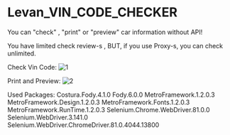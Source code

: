 # Levan_VIN_CODE_CHECKER
You can "check" ,  "print" or "preview" car information without API!

You have limited check review-s , BUT, if you use Proxy-s, you can check unlimited.


Check Vin Code: 
![1](https://user-images.githubusercontent.com/38010166/83966130-62efd880-a8c9-11ea-90a5-39c0ab90a4e0.gif)

Print and Preview:
![2](https://user-images.githubusercontent.com/38010166/83966133-6a16e680-a8c9-11ea-9ff9-c3cf29af72b9.gif)



Used Packages: 
Costura.Fody.4.1.0
Fody.6.0.0
MetroFramework.1.2.0.3
MetroFramework.Design.1.2.0.3
MetroFramework.Fonts.1.2.0.3
MetroFramework.RunTime.1.2.0.3
Selenium.Chrome.WebDriver.81.0.0
Selenium.WebDriver.3.141.0
Selenium.WebDriver.ChromeDriver.81.0.4044.13800
